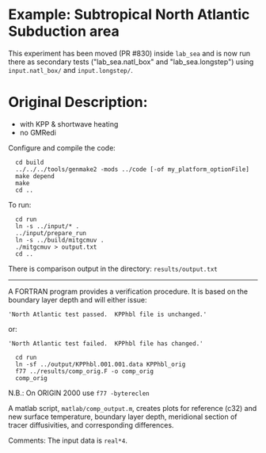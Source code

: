 Example: Subtropical North Atlantic Subduction area
====================================================
This experiment has been moved (PR #830) inside `lab_sea` and is now run there
as secondary tests ("lab_sea.natl_box" and "lab_sea.longstep")
using `input.natl_box/` and `input.longstep/`.

Original Description:
=====================
- with KPP & shortwave heating
- no GMRedi

Configure and compile the code:
```
  cd build
  ../../../tools/genmake2 -mods ../code [-of my_platform_optionFile]
  make depend
  make
  cd ..
```

To run:
```
  cd run
  ln -s ../input/* .
  ../input/prepare_run
  ln -s ../build/mitgcmuv .
  ./mitgcmuv > output.txt
  cd ..
```

There is comparison output in the directory:
  `results/output.txt`

----------------------------------------------------
A FORTRAN program provides a verification procedure.
It is based on the boundary layer depth and will either issue:

```'North Atlantic test passed.  KPPhbl file is unchanged.'```

or:

```'North Atlantic test failed.  KPPhbl file has changed.'```

```
  cd run
  ln -sf ../output/KPPhbl.001.001.data KPPhbl_orig
  f77 ../results/comp_orig.F -o comp_orig
  comp_orig
```

N.B.: On ORIGIN 2000 use `f77 -bytereclen`

A matlab script, `matlab/comp_output.m`, creates plots for
reference (c32) and new surface temperature, boundary layer depth,
meridional section of tracer diffusivities, and
corresponding differences.

Comments:
The input data is `real*4`.
